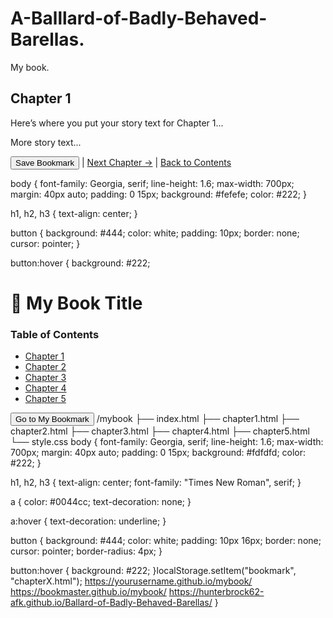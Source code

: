 # A-Balllard-of-Badly-Behaved-Barellas.
My book.
<!DOCTYPE html>
<html lang="en">
<head>
  <meta charset="UTF-8">
  <title>Chapter 1 - My Book</title>
  <link rel="stylesheet" href="style.css">
  <script>
    function saveBookmark() {
      localStorage.setItem("bookmark", "chapter1.html");
      alert("Bookmark saved!");
    }
  </script>
</head>
<body>
  <h2>Chapter 1</h2>
  <p>Here’s where you put your story text for Chapter 1...</p>
  <p>More story text...</p>

  <button onclick="saveBookmark()">Save Bookmark</button> |
  <a href="chapter2.html">Next Chapter →</a> |
  <a href="index.html">Back to Contents</a>
</body>
</html>
body {
  font-family: Georgia, serif;
  line-height: 1.6;
  max-width: 700px;
  margin: 40px auto;
  padding: 0 15px;
  background: #fefefe;
  color: #222;
}

h1, h2, h3 {
  text-align: center;
}

button {
  background: #444;
  color: white;
  padding: 10px;
  border: none;
  cursor: pointer;
}

button:hover {
  background: #222;
  <!DOCTYPE html>
<html lang="en">
<head>
  <meta charset="UTF-8">
  <title>My Book</title>
  <link rel="stylesheet" href="style.css">
  <script>
    // Go to last bookmark
    function goToBookmark() {
      const lastChapter = localStorage.getItem("bookmark");
      if(lastChapter) {
        window.location.href = lastChapter;
      } else {
        alert("No bookmark saved yet!");
      }
    }
  </script>
</head>
<body>
  <h1>📖 My Book Title</h1>
  <h3>Table of Contents</h3>
  <ul>
    <li><a href="chapter1.html">Chapter 1</a></li>
    <li><a href="chapter2.html">Chapter 2</a></li>
    <li><a href="chapter3.html">Chapter 3</a></li>
    <li><a href="chapter4.html">Chapter 4</a></li>
    <li><a href="chapter5.html">Chapter 5</a></li>
  </ul>
  <button onclick="goToBookmark()">Go to My Bookmark</button>
</body>
</html>
/mybook
  ├── index.html
  ├── chapter1.html
  ├── chapter2.html
  ├── chapter3.html
  ├── chapter4.html
  ├── chapter5.html
  └── style.css
  body {
  font-family: Georgia, serif;
  line-height: 1.6;
  max-width: 700px;
  margin: 40px auto;
  padding: 0 15px;
  background: #fdfdfd;
  color: #222;
}

h1, h2, h3 {
  text-align: center;
  font-family: "Times New Roman", serif;
}

a {
  color: #0044cc;
  text-decoration: none;
}

a:hover {
  text-decoration: underline;
}

button {
  background: #444;
  color: white;
  padding: 10px 16px;
  border: none;
  cursor: pointer;
  border-radius: 4px;
}

button:hover {
  background: #222;
}localStorage.setItem("bookmark", "chapterX.html");
https://yourusername.github.io/mybook/
https://bookmaster.github.io/mybook/
https://hunterbrock62-afk.github.io/Ballard-of-Badly-Behaved-Barellas/
}
